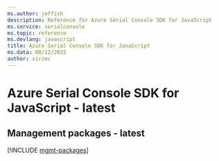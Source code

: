 ```yaml
---
ms.author: jeffish
description: Reference for Azure Serial Console SDK for JavaScript
ms.service: serialconsole
ms.topic: reference
ms.devlang: javascript
title: Azure Serial Console SDK for JavaScript
ms.data: 08/22/2022
author: xirzec
---
```

# Azure Serial Console SDK for JavaScript - latest

## Management packages - latest
[!INCLUDE [mgmt-packages](serial-console-mgmt-index.md)]